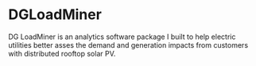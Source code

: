 DGLoadMiner
===========

DG LoadMiner is an analytics software package I built to help electric utilities better asses the demand and generation impacts from customers with distributed rooftop solar PV.
